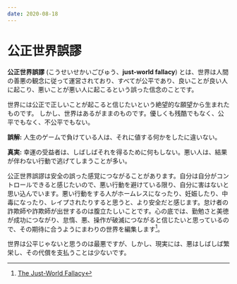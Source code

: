 ```yaml
---
date: 2020-08-18
---
```


# 公正世界誤謬

**公正世界誤謬** (こうせいせかいごびゅう、**just-world fallacy**)
とは、世界は人間の善悪の観念に従って運営されており、すべてが公平であり、良いことが良い人に起こり、悪いことが悪い人に起こるという誤った信念のことです。

世界には公正で正しいことが起こると信じたいという絶望的な願望から生まれたものです。
しかし、世界はあるがままのものです。優しくも残酷でもなく、公平でもなく、不公平でもない。

**誤解:** 人生のゲームで負けている人は、それに値する何かをしたに違いない。

**真実:** 幸運の受益者は、しばしばそれを得るために何もしない。悪い人は、結果が伴わない行動で逃げてしまうことが多い。

公正世界誤謬は安全の誤った感覚につながることがあります。自分は自分がコントロールできると感じたいので、悪い行動を避けている限り、自分に害はないと思い込んでいます。悪い行動をする人がホームレスになったり、妊娠したり、中毒になったり、レイプされたりすると思うと、より安全だと感じます。怠け者の詐欺師や詐欺師が出世するのは腹立たしいことです。心の底では、勤勉さと美徳が成功につながり、怠惰、悪、操作が破滅につながると信じたいと思っているので、その期待に合うようにまわりの世界を編集します[^1]。

世界は公平じゃないと思うのは最悪ですが、しかし、現実には、悪はしばしば繁栄し、その代償を支払うことは少ないです。

[^1]: [The Just-World Fallacy](https://youarenotsosmart.com/2010/06/07/the-just-world-fallacy/)
